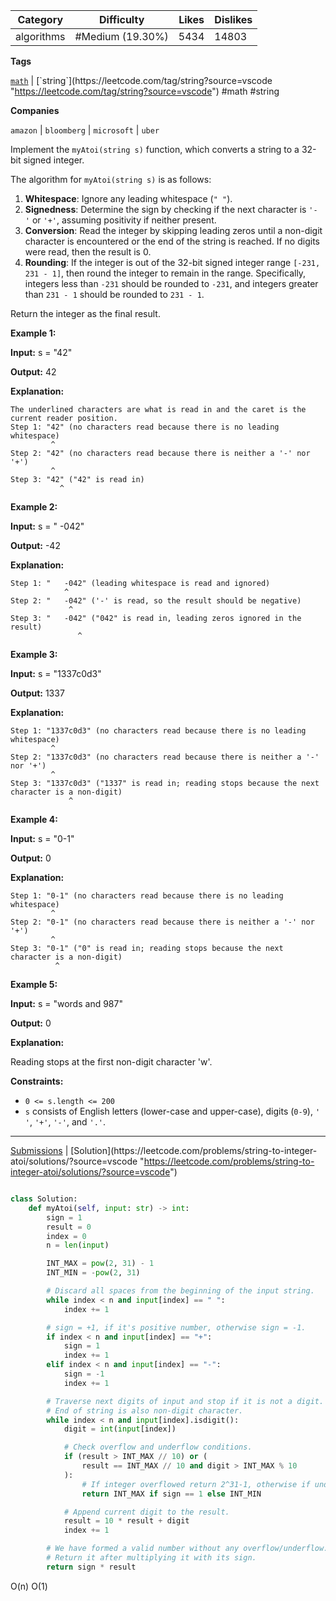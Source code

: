 
| Category   | Difficulty       | Likes | Dislikes |
| ---------- | ---------------- | ----- | -------- |
| algorithms | #Medium (19.30%) | 5434  | 14803    |

**Tags**

[`math`](https://leetcode.com/tag/math?source=vscode "https://leetcode.com/tag/math?source=vscode") | [`string`](https://leetcode.com/tag/string?source=vscode "https://leetcode.com/tag/string?source=vscode") #math #string

**Companies**

`amazon` | `bloomberg` | `microsoft` | `uber`

Implement the `myAtoi(string s)` function, which converts a string to a 32-bit signed integer.

The algorithm for `myAtoi(string s)` is as follows:

1. **Whitespace**: Ignore any leading whitespace (`" "`).
2. **Signedness**: Determine the sign by checking if the next character is `'-'` or `'+'`, assuming positivity if neither present.
3. **Conversion**: Read the integer by skipping leading zeros until a non-digit character is encountered or the end of the string is reached. If no digits were read, then the result is 0.
4. **Rounding**: If the integer is out of the 32-bit signed integer range `[-231, 231 - 1]`, then round the integer to remain in the range. Specifically, integers less than `-231` should be rounded to `-231`, and integers greater than `231 - 1` should be rounded to `231 - 1`.

Return the integer as the final result.

**Example 1:**

**Input:** s = "42"

**Output:** 42

**Explanation:**

```
The underlined characters are what is read in and the caret is the current reader position.
Step 1: "42" (no characters read because there is no leading whitespace)
         ^
Step 2: "42" (no characters read because there is neither a '-' nor '+')
         ^
Step 3: "42" ("42" is read in)
           ^
```

**Example 2:**

**Input:** s = " -042"

**Output:** -42

**Explanation:**

```
Step 1: "   -042" (leading whitespace is read and ignored)
            ^
Step 2: "   -042" ('-' is read, so the result should be negative)
             ^
Step 3: "   -042" ("042" is read in, leading zeros ignored in the result)
               ^
```

**Example 3:**

**Input:** s = "1337c0d3"

**Output:** 1337

**Explanation:**

```
Step 1: "1337c0d3" (no characters read because there is no leading whitespace)
         ^
Step 2: "1337c0d3" (no characters read because there is neither a '-' nor '+')
         ^
Step 3: "1337c0d3" ("1337" is read in; reading stops because the next character is a non-digit)
             ^
```

**Example 4:**

**Input:** s = "0-1"

**Output:** 0

**Explanation:**

```
Step 1: "0-1" (no characters read because there is no leading whitespace)
         ^
Step 2: "0-1" (no characters read because there is neither a '-' nor '+')
         ^
Step 3: "0-1" ("0" is read in; reading stops because the next character is a non-digit)
          ^
```

**Example 5:**

**Input:** s = "words and 987"

**Output:** 0

**Explanation:**

Reading stops at the first non-digit character 'w'.

**Constraints:**

- `0 <= s.length <= 200`
- `s` consists of English letters (lower-case and upper-case), digits (`0-9`), `' '`, `'+'`, `'-'`, and `'.'`.

---

[Submissions](https://leetcode.com/problems/string-to-integer-atoi/submissions/?source=vscode "https://leetcode.com/problems/string-to-integer-atoi/submissions/?source=vscode") | [Solution](https://leetcode.com/problems/string-to-integer-atoi/solutions/?source=vscode "https://leetcode.com/problems/string-to-integer-atoi/solutions/?source=vscode")


```python

class Solution:
    def myAtoi(self, input: str) -> int:
        sign = 1
        result = 0
        index = 0
        n = len(input)

        INT_MAX = pow(2, 31) - 1
        INT_MIN = -pow(2, 31)

        # Discard all spaces from the beginning of the input string.
        while index < n and input[index] == " ":
            index += 1

        # sign = +1, if it's positive number, otherwise sign = -1.
        if index < n and input[index] == "+":
            sign = 1
            index += 1
        elif index < n and input[index] == "-":
            sign = -1
            index += 1

        # Traverse next digits of input and stop if it is not a digit.
        # End of string is also non-digit character.
        while index < n and input[index].isdigit():
            digit = int(input[index])

            # Check overflow and underflow conditions.
            if (result > INT_MAX // 10) or (
                result == INT_MAX // 10 and digit > INT_MAX % 10
            ):
                # If integer overflowed return 2^31-1, otherwise if underflowed return -2^31.
                return INT_MAX if sign == 1 else INT_MIN

            # Append current digit to the result.
            result = 10 * result + digit
            index += 1

        # We have formed a valid number without any overflow/underflow.
        # Return it after multiplying it with its sign.
        return sign * result

```

O(n)
O(1)